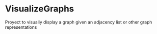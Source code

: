 # VisualizeGraphs
Proyect to visually display a graph given an adjacency list or other graph representations
